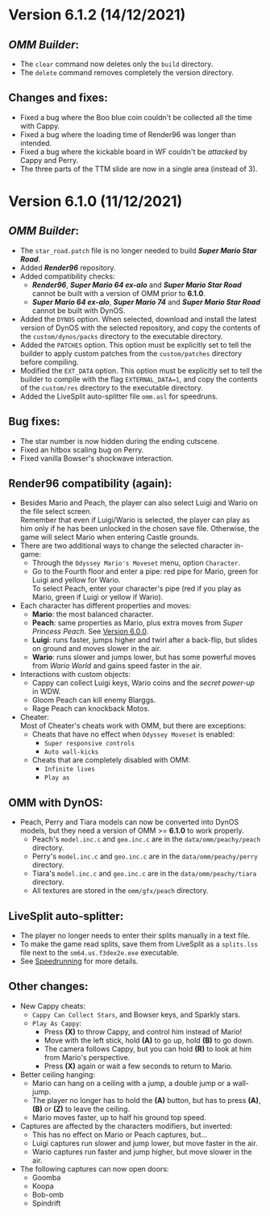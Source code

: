 # Version 6.1.2 (14/12/2021)

## *OMM Builder*:
- The `clear` command now deletes only the `build` directory.
- The `delete` command removes completely the version directory.

## Changes and fixes:
- Fixed a bug where the Boo blue coin couldn't be collected all the time with Cappy.
- Fixed a bug where the loading time of Render96 was longer than intended.
- Fixed a bug where the kickable board in WF couldn't be *attacked* by Cappy and Perry.
- The three parts of the TTM slide are now in a single area (instead of 3).

# Version 6.1.0 (11/12/2021)

## *OMM Builder*:
- The `star_road.patch` file is no longer needed to build ***Super Mario Star Road***.
- Added ***Render96*** repository.
- Added compatibility checks:
  - ***Render96***, ***Super Mario 64 ex-alo*** and ***Super Mario Star Road*** cannot be built with a version of OMM prior to **6.1.0**.
  - ***Super Mario 64 ex-alo***, ***Super Mario 74*** and ***Super Mario Star Road*** cannot be built with DynOS.
- Added the `DYNOS` option. When selected, download and install the latest version of DynOS with the selected repository, and copy the contents of the `custom/dynos/packs` directory to the executable directory.
- Added the `PATCHES` option. This option must be explicitly set to tell the builder to apply custom patches from the `custom/patches` directory before compiling.
- Modified the `EXT_DATA` option. This option must be explicitly set to tell the builder to compile with the flag `EXTERNAL_DATA=1`, and copy the contents of the `custom/res` directory to the executable directory.
- Added the LiveSplit auto-splitter file `omm.asl` for speedruns.

## Bug fixes:
- The star number is now hidden during the ending cutscene.
- Fixed an hitbox scaling bug on Perry.
- Fixed vanilla Bowser's shockwave interaction.

## Render96 compatibility (again):
- Besides Mario and Peach, the player can also select Luigi and Wario on the file select screen.<br>Remember that even if Luigi/Wario is selected, the player can play as him only if he has been unlocked in the chosen save file. Otherwise, the game will select Mario when entering Castle grounds.
- There are two additional ways to change the selected character in-game:
  - Through the `Odyssey Mario's Moveset` menu, option `Character`.
  - Go to the Fourth floor and enter a pipe: red pipe for Mario, green for Luigi and yellow for Wario.<br>To select Peach, enter your character's pipe (red if you play as Mario, green if Luigi or yellow if Wario).
- Each character has different properties and moves:
  - **Mario**: the most balanced character.
  - **Peach**: same properties as Mario, plus extra moves from *Super Princess Peach*. See [Version 6.0.0](https://github.com/PeachyPeachSM64/sm64ex-omm/tree/master#peach).
  - **Luigi**: runs faster, jumps higher and twirl after a back-flip, but slides on ground and moves slower in the air.
  - **Wario**: runs slower and jumps lower, but has some powerful moves from *Wario World* and gains speed faster in the air.
- Interactions with custom objects:
  - Cappy can collect Luigi keys, Wario coins and the *secret power-up* in WDW.
  - Gloom Peach can kill enemy Blarggs.
  - Rage Peach can knockback Motos.
- Cheater:<br>Most of Cheater's cheats work with OMM, but there are exceptions:
  - Cheats that have no effect when `Odyssey Moveset` is enabled:
    - `Super responsive controls`
    - `Auto wall-kicks`
  - Cheats that are completely disabled with OMM:
    - `Infinite lives`
    - `Play as`

## OMM with DynOS:
- Peach, Perry and Tiara models can now be converted into DynOS models, but they need a version of OMM >= **6.1.0** to work properly.
  - Peach's `model.inc.c` and `geo.inc.c` are in the `data/omm/peachy/peach` directory.
  - Perry's `model.inc.c` and `geo.inc.c` are in the `data/omm/peachy/perry` directory.
  - Tiara's `model.inc.c` and `geo.inc.c` are in the `data/omm/peachy/tiara` directory.
  - All textures are stored in the `omm/gfx/peach` directory.

## LiveSplit auto-splitter:
- The player no longer needs to enter their splits manually in a text file.
- To make the game read splits, save them from LiveSplit as a `splits.lss` file next to the `sm64.us.f3dex2e.exe` executable.
- See [Speedrunning](https://github.com/PeachyPeachSM64/sm64ex-omm/tree/master#speedrunning) for more details.

## Other changes:
- New Cappy cheats:
  - `Cappy Can Collect Stars`, and Bowser keys, and Sparkly stars.
  - `Play As Cappy`:
    - Press **(X)** to throw Cappy, and control him instead of Mario!
    - Move with the left stick, hold **(A)** to go up, hold **(B)** to go down.
    - The camera follows Cappy, but you can hold **(R)** to look at him from Mario's perspective.
    - Press **(X)** again or wait a few seconds to return to Mario.
- Better ceiling hanging:
  - Mario can hang on a ceiling with a jump, a double jump or a wall-jump.
  - The player no longer has to hold the **(A)** button, but has to press **(A)**, **(B)** or **(Z)** to leave the ceiling.
  - Mario moves faster, up to half his ground top speed.
- Captures are affected by the characters modifiers, but inverted:
  - This has no effect on Mario or Peach captures, but...
  - Luigi captures run slower and jump lower, but move faster in the air.
  - Wario captures run faster and jump higher, but move slower in the air.
- The following captures can now open doors:
  - Goomba
  - Koopa
  - Bob-omb
  - Spindrift
